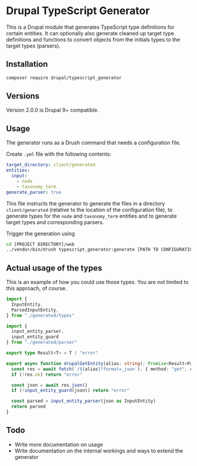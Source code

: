 # Drupal TypeScript Generator

This is a Drupal module that generates TypeScript type definitions for certain entities. It can optionally also generate cleaned up target type definitions and functions to convert objects from the initials types to the target types (parsers).

## Installation

```sh
composer require drupal/typescript_generator
```

## Versions

Version 2.0.0 is Drupal 9+ compatible.

## Usage

The generator runs as a Drush command that needs a configuration file.

Create `.yml` file with the following contents:

```yaml
target_directory: client/generated
entities:
  input:
    - node
    - taxonomy_term
generate_parser: true
```

This file instructs the generator to generate the files in a directory `client/generated` (relative to the location of the configuration file), to generate types for the `node` and `taxonomy_term` entities and to generate target types and corresponding parsers.

Trigger the generation using

```sh
cd [PROJECT DIRECTORY]/web
../vendor/bin/drush typescript_generator:generate [PATH TO CONFIGURATION FILE]
```

## Actual usage of the types

This is an example of how you could use those types. You are not limited to this approach, of course.

```ts
import {
  InputEntity,
  ParsedInputEntity,
} from "./generated/types"

import {
  input_entity_parser,
  input_entity_guard
} from "./generated/parser"

export type Result<T> = T | "error"

export async function drupalGetEntity(alias: string): Promise<Result<ParsedInputEntity>> {
  const res = await fetch(`/${alias}?format=_json`), { method: "get", credentials: "include" })
  if (!res.ok) return "error"

  const json = await res.json()
  if (!input_entity_guard(json)) return "error"

  const parsed = input_entity_parser(json as InputEntity)
  return parsed
}
```

## Todo

* Write more documentation on usage
* Write documentation on the internal workings and ways to extend the generator
